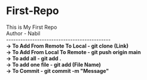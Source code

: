 # First-Repo
This is My First Repo
<br>
Author - Nabil
<br>
*--------------------------------------------*
<br><strong>
->   To Add From Remote To Local - git clone (Link)
<br>
->   To Add From Local To Remote - git push origin main
<br>
->   To add all - git add .
<br>
-> To add one file - git add (File Name)
<br>
-> To Commit - git commit -m "Message"
